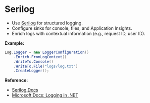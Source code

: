 # Serilog

- Use [Serilog](https://serilog.net/) for structured logging.
- Configure sinks for console, files, and Application Insights.
- Enrich logs with contextual information (e.g., request ID, user ID).

**Example:**
```csharp
Log.Logger = new LoggerConfiguration()
    .Enrich.FromLogContext()
    .WriteTo.Console()
    .WriteTo.File("logs/log.txt")
    .CreateLogger();
```

**Reference:**
- [Serilog Docs](https://serilog.net/)
- [Microsoft Docs: Logging in .NET](https://learn.microsoft.com/en-us/aspnet/core/fundamentals/logging/)
